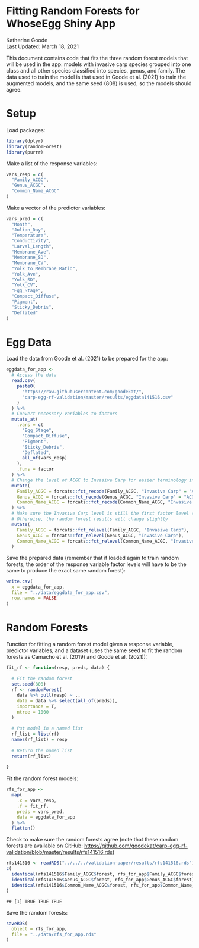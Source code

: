 Fitting Random Forests for WhoseEgg Shiny App
================
Katherine Goode <br>
Last Updated: March 18, 2021

This document contains code that fits the three random forest models
that will be used in the app: models with invasive carp species grouped
into one class and all other species classified into species, genus, and
family. The data used to train the model is that used in Goode et
al. (2021) to train the augmented models, and the same seed (808) is
used, so the models should agree.

# Setup

Load packages:

``` r
library(dplyr)
library(randomForest)
library(purrr)
```

Make a list of the response variables:

``` r
vars_resp = c(
  "Family_ACGC",
  "Genus_ACGC",
  "Common_Name_ACGC"
)
```

Make a vector of the predictor variables:

``` r
vars_pred = c(
  "Month",
  "Julian_Day",
  "Temperature",
  "Conductivity",
  "Larval_Length",
  "Membrane_Ave",
  "Membrane_SD",
  "Membrane_CV",
  "Yolk_to_Membrane_Ratio",
  "Yolk_Ave",
  "Yolk_SD",
  "Yolk_CV",
  "Egg_Stage",
  "Compact_Diffuse",
  "Pigment",
  "Sticky_Debris",
  "Deflated"
)
```

# Egg Data

Load the data from Goode et al. (2021) to be prepared for the app:

``` r
eggdata_for_app <-
  # Access the data
  read.csv(
    paste0(
      "https://raw.githubusercontent.com/goodekat/",
      "carp-egg-rf-validation/master/results/eggdata141516.csv"
    )
  ) %>% 
  # Convert necessary variables to factors
  mutate_at(
    .vars = c(
      "Egg_Stage",
      "Compact_Diffuse",
      "Pigment",
      "Sticky_Debris",
      "Deflated",
      all_of(vars_resp)
    ),
    .funs = factor
  ) %>%
  # Change the level of ACGC to Invasive Carp for easier terminology in the app
  mutate(
    Family_ACGC = forcats::fct_recode(Family_ACGC, "Invasive Carp" = "ACGC"),
    Genus_ACGC = forcats::fct_recode(Genus_ACGC, "Invasive Carp" = "ACGC"),
    Common_Name_ACGC = forcats::fct_recode(Common_Name_ACGC, "Invasive Carp" = "ACGC")
  ) %>%
  # Make sure the Invasive Carp level is still the first factor level (like ACGC was)
  # Otherwise, the random forest results will change slightly
  mutate(
    Family_ACGC = forcats::fct_relevel(Family_ACGC, "Invasive Carp"),
    Genus_ACGC = forcats::fct_relevel(Genus_ACGC, "Invasive Carp"),
    Common_Name_ACGC = forcats::fct_relevel(Common_Name_ACGC, "Invasive Carp")
  )
```

Save the prepared data (remember that if loaded again to train random
forests, the order of the response variable factor levels will have to
be the same to produce the exact same random forest):

``` r
write.csv(
  x = eggdata_for_app,
  file = "../data/eggdata_for_app.csv",
  row.names = FALSE
)
```

# Random Forests

Function for fitting a random forest model given a response variable,
predictor variables, and a dataset (uses the same seed to fit the random
forests as Camacho et al. (2019) and Goode et al. (2021)):

``` r
fit_rf <- function(resp, preds, data) {
  
  # Fit the random forest
  set.seed(808)
  rf <- randomForest(
    data %>% pull(resp) ~ .,
    data = data %>% select(all_of(preds)),
    importance = T,
    ntree = 1000
  )
  
  # Put model in a named list
  rf_list = list(rf)
  names(rf_list) = resp
  
  # Return the named list
  return(rf_list)
  
}
```

Fit the random forest models:

``` r
rfs_for_app <-
  map(
    .x = vars_resp,
    .f = fit_rf,
    preds = vars_pred,
    data = eggdata_for_app
  ) %>%
  flatten()
```

Check to make sure the random forests agree (note that these random
forests are available on GitHub:
<https://github.com/goodekat/carp-egg-rf-validation/blob/master/results/rfs141516.rds>)

``` r
rfs141516 <- readRDS("../../../validation-paper/results/rfs141516.rds")
c(
  identical(rfs141516$Family_ACGC$forest, rfs_for_app$Family_ACGC$forest),
  identical(rfs141516$Genus_ACGC$forest, rfs_for_app$Genus_ACGC$forest),
  identical(rfs141516$Common_Name_ACGC$forest, rfs_for_app$Common_Name_ACGC$forest)
)
```

    ## [1] TRUE TRUE TRUE

Save the random forests:

``` r
saveRDS(
  object = rfs_for_app, 
  file = "../data/rfs_for_app.rds"
)
```

